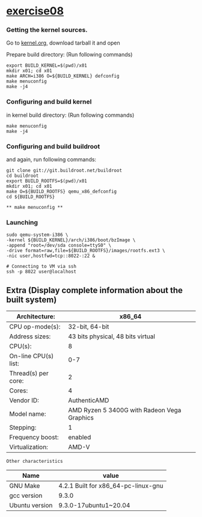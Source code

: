 # [exercise08](https://gl-khpi.gitlab.io/exercises/exercise08/) 


### Getting the kernel sources.

Go to [kernel.org](https://www.kernel.org/), download tarball it and open

Prepare build directory: (Run following commands)

    export BUILD_KERNEL=$(pwd)/x01
    mkdir x01; cd x01
    make ARCH=i386 O=${BUILD_KERNEL} defconfig
    make menuconfig
    make -j4
    
### Configuring and build kernel

in kernel build directory: (Run following commands)

    make menuconfig
    make -j4


### Configuring and build buildroot

and again, run following commands:

    git clone git://git.buildroot.net/buildroot
    cd buildroot
    export BUILD_ROOTFS=$(pwd)/x01
    mkdir x01; cd x01
    make O=${BUILD_ROOTFS} qemu_x86_defconfig
    cd ${BUILD_ROOTFS}

    ** make menuconfig **


### Launching

    sudo qemu-system-i386 \
    -kernel ${BUILD_KERNEL}/arch/i386/boot/bzImage \
    -append "root=/dev/sda console=ttyS0" \
    -drive format=raw,file=${BUILD_ROOTFS}/images/rootfs.ext3 \
    -nic user,hostfwd=tcp::8022-:22 &

    # Connecting to VM via ssh
    ssh -p 8022 user@localhost



## Extra (Display complete information about the built system)



| Architecture:                   | x86_64                                      |
| ------------------------------- | ------------------------------------------- |
| CPU op-mode(s):                 | 32-bit, 64-bit                              |
| Address sizes:                  | 43 bits physical, 48 bits virtual           |
| CPU(s):                         | 8                                           |
| On-line CPU(s) list:            | 0-7                                         |
| Thread(s) per core:             | 2                                           |
| Cores:                          | 4                                           |
| Vendor ID:                      | AuthenticAMD                                |
| Model name:                     | AMD Ryzen 5 3400G with Radeon Vega Graphics
| Stepping:                       | 1
| Frequency boost:                | enabled
| Virtualization:                 | AMD-V

    Other characteristics
| Name                            | value                                  |
|-------------------------------  | -----------------------------------    |
| GNU Make                        | 4.2.1 Built for x86_64-pc-linux-gnu   
| gcc version                     | 9.3.0
| Ubuntu version                  | 9.3.0-17ubuntu1~20.04




